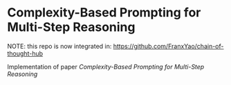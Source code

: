 # Complexity-Based Prompting for Multi-Step Reasoning

NOTE: this repo is now integrated in: https://github.com/FranxYao/chain-of-thought-hub

Implementation of paper _Complexity-Based Prompting for Multi-Step Reasoning_
